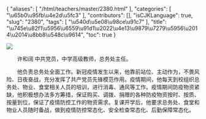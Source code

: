 {
    "aliases": [
        "/html/teachers/master/2380.html"
    ],
    "categories": [
        "\u65b0\u95fb\u4e2d\u5fc3"
    ],
    "contributors": [],
    "isCJKLanguage": true,
    "slug": "2380",
    "tags": [
        "\u540d\u5e08\u98ce\u91c7"
    ],
    "title": "\u745e\u82f1\u5956\u6559\u91d1\u2022\u4e13\u9879\u7279\u5956\u2014\u2014\u8bb8\u548c\u9614",
    "toc": true
}

![](https://cdn.tfls.online/mirror/full/b45d80a03eb4b90a8c92db5b4349fab3d4380169.jpg)




  





  许和阔 中共党员，中学高级教师，总务处主任。




  他负责总务处全面工作。新冠疫情发生以来，他靠前站位、主动作为，不畏风险、日夜奋战，充分发挥了共产党员先锋模范作用。疫情期间，他每天到校组织总务处、物业、食堂相关人员的培训，进行消毒、通风等工作。疫情期间防疫物资紧缺，他积极想办法多方筹措，保证购买、调拨、捐赠的各种防疫物资按时、按质、按量到位，保证了疫情防控工作的物资需求。复课开学后，他要求总务处、食堂和物业人员随时备战，做到疫情防控常态化、安全检查常态化、后勤保障常态化。


